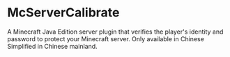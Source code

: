 # McServerCalibrate
A Minecraft Java Edition server plugin that verifies the player's identity and password to protect your Minecraft server. Only available in Chinese Simplified in Chinese mainland.

